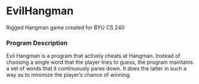 # EvilHangman
Rigged Hangman game created for BYU CS 240

### Program Description 

Evil Hangman is a program that actively cheats at Hangman. Instead of choosing a single word that the player tries to guess, the program maintains a set of words that it continuously pares down. It does the latter in such a way as to minimize the player’s chance of winning.
